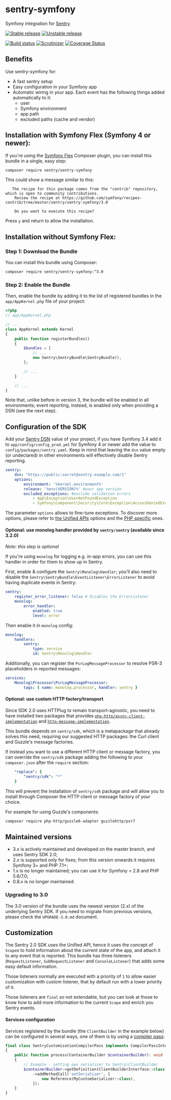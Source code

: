 # sentry-symfony

Symfony integration for [Sentry](https://getsentry.com/).

[![Stable release][Last stable image]][Packagist link]
[![Unstable release][Last unstable image]][Packagist link]

[![Build status][Master build image]][Master build link]
[![Scrutinizer][Master scrutinizer image]][Master scrutinizer link]
[![Coverage Status][Master coverage image]][Master scrutinizer link]

## Benefits

Use sentry-symfony for:

 * A fast sentry setup
 * Easy configuration in your Symfony app
 * Automatic wiring in your app. Each event has the following things added automatically to it:
   - user
   - Symfony environment
   - app path
   - excluded paths (cache and vendor)

## Installation with Symfony Flex (Symfony 4 or newer):
If you're using the [Symfony Flex](https://symfony.com/doc/current/setup/flex.html) Composer plugin, you can install this bundle in a single, easy step: 
```bash
composer require sentry/sentry-symfony
```
This could show a message similar to this:
```
   The recipe for this package comes from the "contrib" repository, which is open to community contributions.
    Review the recipe at https://github.com/symfony/recipes-contrib/tree/master/sentry/sentry-symfony/3.0

    Do you want to execute this recipe?
```
Press `y` and return to allow the installation.

## Installation without Symfony Flex:
### Step 1: Download the Bundle
You can install this bundle using Composer: 

```bash
composer require sentry/sentry-symfony:^3.0
```

### Step 2: Enable the Bundle

Then, enable the bundle by adding it to the list of registered bundles
in the `app/AppKernel.php` file of your project:

```php
<?php
// app/AppKernel.php

// ...
class AppKernel extends Kernel
{
    public function registerBundles()
    {
        $bundles = [
            // ...
            new Sentry\SentryBundle\SentryBundle(),
        ];

        // ...
    }

    // ...
}
```
Note that, unlike before in version 3, the bundle will be enabled in all environments; event reporting, instead, is enabled
only when providing a DSN (see the next step).

## Configuration of the SDK

Add your [Sentry DSN](https://docs.sentry.io/quickstart/#configure-the-dsn) value of your project, if you have Symfony 3.4 add it to ``app/config/config_prod.yml`` for Symfony 4 or newer add the value to `config/packages/sentry.yaml`.
Keep in mind that leaving the `dsn` value empty (or undeclared) in other environments will effectively disable Sentry reporting.

```yaml
sentry:
    dsn: "https://public:secret@sentry.example.com/1"
    options:
        environment: '%kernel.environment%'
        release: '%env(VERSION)%' #your app version
        excluded_exceptions: #exclude validation errors
            - App\Exception\UserNotFoundException
            - Symfony\Component\Security\Core\Exception\AccessDeniedException
```

The parameter `options` allows to fine-tune exceptions. To discover more options, please refer to
[the Unified APIs](https://docs.sentry.io/development/sdk-dev/unified-api/#options) options and
the [PHP specific](https://docs.sentry.io/platforms/php/#php-specific-options) ones.

#### Optional: use monolog handler provided by `sentry/sentry` (available since 3.2.0)
*Note: this step is optional*

If you're using `monolog` for logging e.g. in-app errors, you
can use this handler in order for them to show up in Sentry. 

First, enable & configure the `Sentry\Monolog\Handler`; you'll also need
to disable the `Sentry\SentryBundle\EventListener\ErrorListener` to
avoid having duplicate events in Sentry:

```yaml
sentry:
    register_error_listener: false # Disables the ErrorListener
    monolog:
        error_handler:
            enabled: true
            level: error
```

Then enable it in `monolog` config:

```yaml
monolog:
    handlers:
        sentry:
            type: service
            id: Sentry\Monolog\Handler
```

Additionally, you can register the `PsrLogMessageProcessor` to resolve PSR-3 placeholders in reported messages:

```yaml
services:
    Monolog\Processor\PsrLogMessageProcessor:
        tags: { name: monolog.processor, handler: sentry }
```

#### Optional: use custom HTTP factory/transport

Since SDK 2.0 uses HTTPlug to remain transport-agnostic, you need to have installed two packages that provides 
[`php-http/async-client-implementation`](https://packagist.org/providers/php-http/async-client-implementation)
and [`http-message-implementation`](https://packagist.org/providers/psr/http-message-implementation).

This bundle depends on `sentry/sdk`, which is a metapackage that already solves this need, requiring our suggested HTTP
packages: the Curl client and Guzzle's message factories.

If instead you want to use a different HTTP client or message factory, you can override the ``sentry/sdk`` package adding the following to your ``composer.json`` after the ``require`` section:
```yaml
    "replace": {
        "sentry/sdk": "*"
    }
```
This will prevent the installation of ``sentry/sdk`` package and will allow you to install through Composer the HTTP client or message factory of your choice.

For example for using Guzzle's components: 

```bash
composer require php-http/guzzle6-adapter guzzlehttp/psr7
```

## Maintained versions
 * 3.x is actively maintained and developed on the master branch, and uses Sentry SDK 2.0;
 * 2.x is supported only for fixes; from this version onwards it requires Symfony 3+ and PHP 7.1+;
 * 1.x is no longer maintained; you can use it for Symfony < 2.8 and PHP 5.6/7.0; 
 * 0.8.x is no longer maintained.

### Upgrading to 3.0
The 3.0 version of the bundle uses the newest version (2.x) of the underlying Sentry SDK. If you need to migrate from previous versions, please check the `UPGRADE-3.0.md` document.

## Customization

The Sentry 2.0 SDK uses the Unified API, hence it uses the concept of `Scope`s to hold information about the current 
state of the app, and attach it to any event that is reported. This bundle has three listeners (`RequestListener`, 
`SubRequestListener` and `ConsoleListener`) that adds some easy default information. 

Those listeners normally are executed with a priority of `1` to allow easier customization with custom listener, that by 
default run with a lower priority of `0`.

Those listeners are `final` so not extendable, but you can look at those to know how to add more information to the 
current `Scope` and enrich you Sentry events.


#### Services configuration

Services registered by the bundle (the `ClientBuilder` in the example below) can be configured in several ways, one of them is by using a [compiler pass](https://symfony.com/doc/current/service_container/compiler_passes.html):

```php
final class SentryCustomizationCompilerPass implements CompilerPassInterface
{
    public function process(ContainerBuilder $containerBuilder): void
    {
        // Example - setting own serializer to Sentry\ClientBuilder
        $containerBuilder->getDefinition(ClientBuilderInterface::class)
            ->addMethodCall('setSerializer', [
                new Reference(MyCustomSerializer::class),
            ]);
    }
}
```

[Last stable image]: https://poser.pugx.org/sentry/sentry-symfony/version.svg
[Last unstable image]: https://poser.pugx.org/sentry/sentry-symfony/v/unstable.svg
[Master build image]: https://travis-ci.org/getsentry/sentry-symfony.svg?branch=master
[Master scrutinizer image]: https://scrutinizer-ci.com/g/getsentry/sentry-symfony/badges/quality-score.png?b=master
[Master coverage image]: https://scrutinizer-ci.com/g/getsentry/sentry-symfony/badges/coverage.png?b=master

[Packagist link]: https://packagist.org/packages/sentry/sentry-symfony
[Master build link]: https://travis-ci.org/getsentry/sentry-symfony
[Master scrutinizer link]: https://scrutinizer-ci.com/g/getsentry/sentry-symfony/?branch=master
